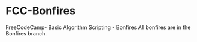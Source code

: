 # FCC-Bonfires
FreeCodeCamp- Basic Algorithm Scripting - Bonfires
All bonfires are in the Bonfires branch.
